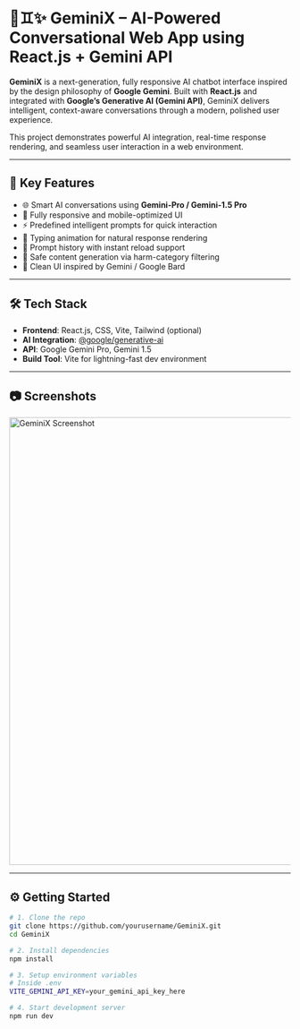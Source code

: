 # 🤖♊️✨ GeminiX – AI-Powered Conversational Web App using React.js + Gemini API

**GeminiX** is a next-generation, fully responsive AI chatbot interface inspired by the design philosophy of **Google Gemini**. Built with **React.js** and integrated with **Google’s Generative AI (Gemini API)**, GeminiX delivers intelligent, context-aware conversations through a modern, polished user experience.

This project demonstrates powerful AI integration, real-time response rendering, and seamless user interaction in a web environment.

---

## 🚀 Key Features

- 🌐 Smart AI conversations using **Gemini-Pro / Gemini-1.5 Pro**
- 📱 Fully responsive and mobile-optimized UI
- ⚡ Predefined intelligent prompts for quick interaction
- 🎯 Typing animation for natural response rendering
- 💬 Prompt history with instant reload support
- 🧠 Safe content generation via harm-category filtering
- 🎨 Clean UI inspired by Gemini / Google Bard

---

## 🛠️ Tech Stack

- **Frontend**: React.js, CSS, Vite, Tailwind (optional)
- **AI Integration**: [@google/generative-ai](https://www.npmjs.com/package/@google/generative-ai)
- **API**: Google Gemini Pro, Gemini 1.5
- **Build Tool**: Vite for lightning-fast dev environment

---

## 📷 Screenshots
<!-- Desktop Screenshot (GitHub-friendly size) -->
<img src="https://github.com/user-attachments/assets/669ae553-b67e-4177-84ae-5696e6bc5301" alt="GeminiX Screenshot" width="800" />


---

## ⚙️ Getting Started

```bash
# 1. Clone the repo
git clone https://github.com/yourusername/GeminiX.git
cd GeminiX

# 2. Install dependencies
npm install

# 3. Setup environment variables
# Inside .env
VITE_GEMINI_API_KEY=your_gemini_api_key_here

# 4. Start development server
npm run dev

